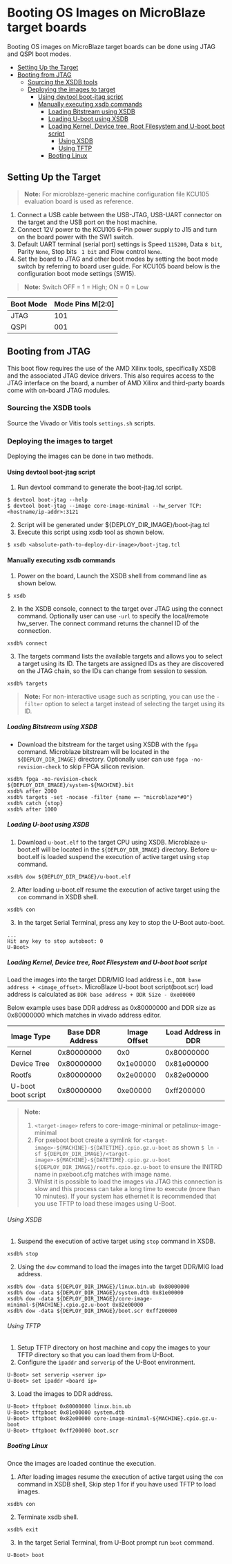 # Booting OS Images on MicroBlaze target boards

Booting OS images on MicroBlaze target boards can be done using JTAG and QSPI boot modes.

* [Setting Up the Target](#setting-up-the-target)
* [Booting from JTAG](#booting-from-jtag)
  * [Sourcing the XSDB tools](#sourcing-the-xsdb-tools)
  * [Deploying the images to target](#deploying-the-images-to-target)
    * [Using devtool boot-jtag script](#using-devtool-boot-jtag-script)
    * [Manually executing xsdb commands](#manually-executing-xsdb-commands)
      * [Loading Bitstream using XSDB](#loading-bitstream-using-xsdb)
      * [Loading U-boot using XSDB](#loading-u-boot-using-xsdb)
      * [Loading Kernel, Device tree, Root Filesystem and U-boot boot script](#loading-kernel-device-tree-root-filesystem-and-u-boot-boot-script)
        * [Using XSDB](#using-xsdb)
        * [Using TFTP](#using-tftp)
      * [Booting Linux](#booting-linux)

## Setting Up the Target

> **Note:** For microblaze-generic machine configuration file KCU105 evaluation 
> board is used as reference.

1. Connect a USB cable between the USB-JTAG, USB-UART connector on the target 
   and the USB port on the host machine. 
2. Connect 12V power to the KCU105 6-Pin power supply to J15 and turn on the board
   power with the SW1 switch.
3. Default UART terminal (serial port) settings is Speed `115200`, Data `8 bit`,
   Parity `None`, Stop bits ` 1 bit` and Flow control `None`.
4. Set the board to JTAG and other boot modes by setting the boot mode switch by 
   referring to board user guide. For KCU105 board below is the configuration 
   boot mode settings (SW15).

> **Note:** Switch OFF = 1 = High; ON = 0 = Low

| Boot Mode  | Mode Pins M[2:0] |
|------------|------------------|
| JTAG       | 101              |
| QSPI       | 001              |

## Booting from JTAG

This boot flow requires the use of the AMD Xilinx tools, specifically XSDB and
the associated JTAG device drivers. This also requires access to the JTAG interface
on the board, a number of AMD Xilinx and third-party boards come with on-board JTAG
modules.

### Sourcing the XSDB tools

Source the Vivado or Vitis tools `settings.sh` scripts.

### Deploying the images to target

Deploying the images can be done in two methods.

#### Using devtool boot-jtag script

1. Run devtool command to generate the boot-jtag.tcl script.
```
$ devtool boot-jtag --help
$ devtool boot-jtag --image core-image-minimal --hw_server TCP:<hostname/ip-addr>:3121
```
2. Script will be generated under ${DEPLOY_DIR_IMAGE}/boot-jtag.tcl
3. Execute this script using xsdb tool as shown below.
```
$ xsdb <absolute-path-to-deploy-dir-image>/boot-jtag.tcl
```

#### Manually executing xsdb commands

1. Power on the board, Launch the XSDB shell from command line as shown below.
```
$ xsdb
```
2. In the XSDB console, connect to the target over JTAG using the connect command.
   Optionally user can use `-url` to specify the local/remote hw_server. The 
   connect command returns the channel ID of the connection.
```
xsdb% connect
```
3. The targets command lists the available targets and allows you to select a
   target using its ID. The targets are assigned IDs as they are discovered on
   the JTAG chain, so the IDs can change from session to session.
```
xsdb% targets
```

> **Note:** For non-interactive usage such as scripting, you can use the `-filter`
   option to select a target instead of selecting the target using its ID.

##### Loading Bitstream using XSDB

* Download the bitstream for the target using XSDB with the `fpga` command. Microblaze
bitstream will be located in the `${DEPLOY_DIR_IMAGE}` directory. Optionally user
can use `fpga -no-revision-check` to skip FPGA silicon revision.

```
xsdb% fpga -no-revision-check ${DEPLOY_DIR_IMAGE}/system-${MACHINE}.bit
xsdb% after 2000
xsdb% targets -set -nocase -filter {name =~ "microblaze*#0"}
xsdb% catch {stop}
xsdb% after 1000
```
##### Loading U-boot using XSDB

1. Download `u-boot.elf` to the target CPU using XSDB. Microblaze u-boot.elf will be
located in the `${DEPLOY_DIR_IMAGE}` directory. Before u-boot.elf is loaded suspend
the execution of active target using `stop` command.
```
xsdb% dow ${DEPLOY_DIR_IMAGE}/u-boot.elf
```
2. After loading u-boot.elf resume the execution of active target using the `con`
command in XSDB shell.
```
xsdb% con
```
3. In the target Serial Terminal, press any key to stop the U-Boot auto-boot.
```
...
Hit any key to stop autoboot: 0
U-Boot>
```

##### Loading Kernel, Device tree, Root Filesystem and U-boot boot script

Load the images into the target DDR/MIG load address i.e., 
`DDR base address + <image_offset>`. MicroBlaze U-boot boot script(boot.scr) 
load address is calculated as `DDR base address + DDR Size - 0xe00000`

Below example uses base DDR address as 0x80000000 and DDR size as 0x80000000 
which matches in vivado address editor.

| Image Type         | Base DDR Address | Image Offset | Load Address in DDR |
|--------------------|------------------|--------------|---------------------|
| Kernel             | 0x80000000       | 0x0          | 0x80000000          |
| Device Tree        | 0x80000000       | 0x1e00000    | 0x81e00000          |
| Rootfs             | 0x80000000       | 0x2e00000    | 0x82e00000          |
| U-boot boot script | 0x80000000       | 0xe00000     | 0xff200000          |

> **Note:** 
> 1. `<target-image>` refers to core-image-minimal or petalinux-image-minimal
> 2. For pxeboot boot create a symlink for `<target-image>-${MACHINE}-${DATETIME}.cpio.gz.u-boot`
> as shown `$ ln -sf ${DEPLOY_DIR_IMAGE}/<target-image>-${MACHINE}-${DATETIME}.cpio.gz.u-boot ${DEPLOY_DIR_IMAGE}/rootfs.cpio.gz.u-boot`
> to ensure the INITRD name in pxeboot.cfg matches with image name.
> 3. Whilst it is possible to load the images via JTAG this connection is slow and
this process can take a long time to execute (more than 10 minutes). If your
system has ethernet it is recommended that you use TFTP to load these images
using U-Boot. 

###### Using XSDB

1. Suspend the execution of active target using `stop` command in XSDB.
```
xsdb% stop
```
2. Using the `dow` command to load the images into the target DDR/MIG
load address.
```
xsdb% dow -data ${DEPLOY_DIR_IMAGE}/linux.bin.ub 0x80000000
xsdb% dow -data ${DEPLOY_DIR_IMAGE}/system.dtb 0x81e00000
xsdb% dow -data ${DEPLOY_DIR_IMAGE}/core-image-minimal-${MACHINE}.cpio.gz.u-boot 0x82e00000
xsdb% dow -data ${DEPLOY_DIR_IMAGE}/boot.scr 0xff200000
```

###### Using TFTP

1. Setup TFTP directory on host machine and copy the images to your TFTP directory
   so that you can load them from U-Boot.
2. Configure the `ipaddr` and `serverip` of the U-Boot environment.
```
U-Boot> set serverip <server ip>
U-Boot> set ipaddr <board ip>
```
3. Load the images to DDR address.
```
U-Boot> tftpboot 0x80000000 linux.bin.ub
U-Boot> tftpboot 0x81e00000 system.dtb
U-Boot> tftpboot 0x82e00000 core-image-minimal-${MACHINE}.cpio.gz.u-boot
U-Boot> tftpboot 0xff200000 boot.scr
```

##### Booting Linux

Once the images are loaded continue the execution.

1. After loading images resume the execution of active target using the `con`
command in XSDB shell, Skip step 1 for if you have used TFTP to load images.
```
xsdb% con
```
2. Terminate xsdb shell.
```
xsdb% exit
```
3. In the target Serial Terminal, from U-Boot prompt run `boot` command.
```
U-Boot> boot
```
